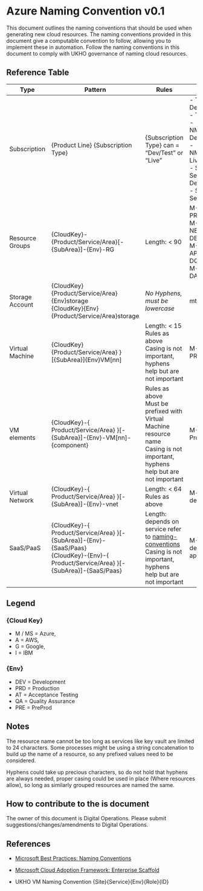 # Azure Naming Convention v0.1

This document outlines the naming conventions that should be used when generating new cloud resources. The naming conventions provided in this document give a computable convention to follow, allowing you to implement these in automation. Follow the naming conventions in this document to comply with UKHO governance of naming cloud resources.

## Reference Table

| Type | Pattern | Rules | Examples |
|-|-|-|-|
| Subscription | {Product Line} {Subscription Type} | {Subscription Type} can = “Dev/Test” or “Live” | - Tidal API Dev/Test <br /> - Tidal API Live <br /> - NMWebSearch Dev/Test <br /> - NMWebSearch Live <br /> - Shared Services Dev/Test <br /> - Shared Services Live |
| Resource Groups | {CloudKey}-{Product/Service/Area}[-{SubArea}]-{Env}-RG | Length: < 90 |M-TidalAPI-PRD-RG <br /> M-TidalAPI-NETWORK-DEV-RG <br /> M-TidalAPI-APPLICATION-DQC-RG <br /> M-TidalAPI-DATA-PRD-RG |
| Storage Account | {CloudKey}{Product/Service/Area}{Env}storage <br /> {CloudKey}{Env}{Product/Service/Area}storage | *No Hyphens, must be lowercase* | mtidalapistorage |
| Virtual Machine | {CloudKey}{Product/Service/Area} }[{SubArea}]{Env}VM[nn] | Length: < 15 <br /> Rules as above <br /> Casing is not important, hyphens help but are not important | M-TidalApi-PRD-VM01 |
| VM elements | {CloudKey}-{ Product/Service/Area} }[-{SubArea}]-{Env}-VM[nn]-{component} | Rules as above <br /> Must be prefixed with Virtual Machine resource name <br /> Casing is not important, hyphens help but are not important | M-TidalApi-Prd-VM01-nsg |
| Virtual Network | {CloudKey}-{ Product/Service/Area} }[-{SubArea}]-{Env}-vnet | Length: < 64 <br /> Rules as above | M-tidalapi-dev-vnet |
| SaaS/PaaS | {CloudKey}-{ Product/Service/Area} }[-{SubArea}]-{Env}-{SaaS/Paas} <br /> {CloudKey}-{Env}-{ Product/Service/Area} }[-{SubArea}]-{SaaS/Paas} | Length: depends on service refer to [naming-conventions](https://docs.microsoft.com/en-us/azure/architecture/best-practices/naming-conventions) <br />Casing is not important, hyphens help but are not important | M-TidalApi-dev-api-appservice |

## Legend

### {Cloud Key}

- M / MS = Azure,
- A = AWS,
- G = Google,
- I = IBM

### {Env}

- DEV = Development
- PRD = Production
- AT = Acceptance Testing
- QA = Quality Assurance
- PRE = PreProd

## Notes

The resource name cannot be too long as services like key vault are limited to 24 characters. Some processes might be using a string concatenation to build up the name of a resource, so any prefixed values need to be considered.

Hyphens could take up precious characters, so do not hold that hyphens are always needed, proper casing could be used in place (Where resources allow), so long as similarly grouped resources are named the same.

## How to contribute to the is document

The owner of this document is Digital Operations. Please submit suggestions/changes/amendments to Digital Operations.

## References

- [Microsoft Best Practices: Naming Conventions](https://docs.microsoft.com/en-us/azure/architecture/best-practices/naming-conventions)

- [Microsoft Cloud Adoption Framework: Enterprise Scaffold](https://docs.microsoft.com/en-us/azure/architecture/cloud-adoption/appendix/azure-scaffold)

- UKHO VM Naming Convention {Site}{Service}{Env}{Role}{ID}
